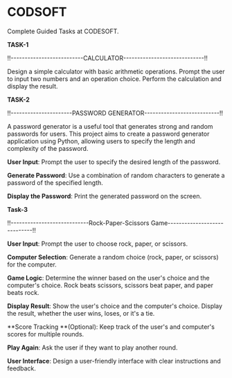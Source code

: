 # CODSOFT
Complete Guided Tasks at CODESOFT.

**TASK-1**

!!--------------------------CALCULATOR-----------------------------!!

Design a simple calculator with basic arithmetic operations. Prompt the user to input two numbers and an operation choice. Perform the calculation and display the result.

**TASK-2**

!!----------------------PASSWORD GENERATOR---------------------------!!

A password generator is a useful tool that generates strong and random passwords for users. This project aims to create a password generator application using Python, allowing users to 
specify the length and complexity of the password.

**User Input**: Prompt the user to specify the desired length of the password.

**Generate Password**: Use a combination of random characters to generate a password of the specified length.

**Display the Password**: Print the generated password on the screen.

**Task-3**

!!----------------------------Rock-Paper-Scissors Game-----------------------------!!

**User Input**: Prompt the user to choose rock, paper, or scissors.

**Computer Selection**: Generate a random choice (rock, paper, or scissors) for the computer.

**Game Logic**: Determine the winner based on the user's choice and the computer's choice. Rock beats scissors, scissors beat paper, and paper beats rock.

**Display Result**: Show the user's choice and the computer's choice. Display the result, whether the user wins, loses, or it's a tie.

**Score Tracking **(Optional): Keep track of the user's and computer's scores for multiple rounds.

**Play Again**: Ask the user if they want to play another round.

**User Interface**: Design a user-friendly interface with clear instructions and feedback.
